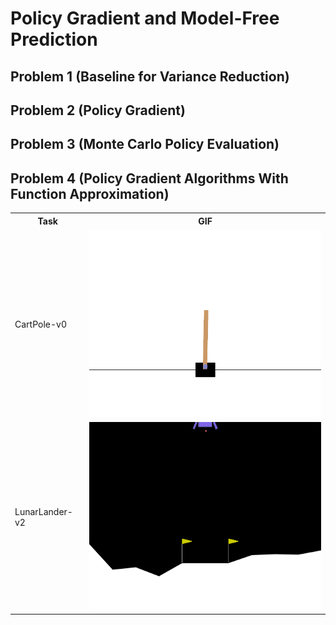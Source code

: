 # Policy Gradient and Model-Free Prediction

## Problem 1 (Baseline for Variance Reduction)

## Problem 2 (Policy Gradient)

## Problem 3 (Monte Carlo Policy Evaluation)

## Problem 4 (Policy Gradient Algorithms With Function Approximation)

<table>
    <tr>
        <th>
            Task
        </th>
        <th>
            GIF
        </th>
    </tr>
    <tr>
        <td>
            CartPole-v0
        </td>
        <td>
            <img src="./gif/task1.gif" width="500" height="300">
        </td>
    </tr>
    <tr>
        <td>
            LunarLander-v2
        </td>
        <td>
            <img src="./gif/task2.gif" width="500" height="300">
        </td>
    </tr>
</table>